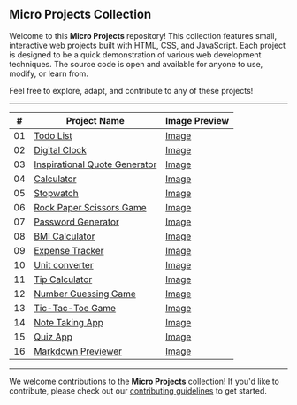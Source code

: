 ## Micro Projects Collection

Welcome to this **Micro Projects** repository! This collection features small, interactive web projects built with HTML, CSS, and JavaScript. Each project is designed to be a quick demonstration of various web development techniques. The source code is open and available for anyone to use, modify, or learn from.

Feel free to explore, adapt, and contribute to any of these projects!

---

| #   | Project Name | Image Preview           |
| --- | ------------ | ----------------------- |
| 01   | [Todo List](https://github.com/jovdim/Micro-Projects-Collection/tree/main/to-do-list)    | [Image](https://github.com/jovdim/Micro-Projects-Collection/blob/7c2ea2cb3c8a2123cf5dfa759921b17be623a875/to-do-list/preview-image.png) |
| 02   | [Digital Clock](https://github.com/jovdim/Micro-Projects-Collection/tree/main/to-do-list)    | [Image](https://github.com/jovdim/Micro-Projects-Collection/blob/939c594a36bbb90880a1fd5e6662d23e6d5ff5d2/digital-clock/preview-image.png) |
| 03   | [Inspirational Quote Generator](https://github.com/jovdim/Micro-Projects-Collection/tree/main/inspirational-quotes-generator)    | [Image](https://github.com/jovdim/Micro-Projects-Collection/blob/b280d8913d13e886f3089426177907bdf02838a9/inspirational-quotes-generator/preview-image.png) |
| 04   | [Calculator](https://github.com/jovdim/Micro-Projects-Collection/tree/main/calculator)    | [Image](https://github.com/jovdim/Micro-Projects-Collection/blob/3bb05d405dcfa8e08a1bd4692d6b8c24b9273fb1/calculator/preview-image.png) |
| 05   | [Stopwatch](https://github.com/jovdim/Micro-Projects-Collection/tree/main/stopwatch)    | [Image](https://github.com/jovdim/Micro-Projects-Collection/blob/dfaf078687f4bc314ce0fef478ce948045a79d62/stopwatch/preview-image.png) |
| 06   | [Rock Paper Scissors Game](https://github.com/jovdim/Micro-Projects-Collection/tree/2e595a1623f6c0144a6f43697b379e1a532f4df2/rock-paper-scissors-game)    | [Image](https://github.com/jovdim/Micro-Projects-Collection/blob/2e595a1623f6c0144a6f43697b379e1a532f4df2/rock-paper-scissors-game/preview-image.png) |
| 07   | [Password Generator](https://github.com/jovdim/Micro-Projects-Collection/tree/658b7c1fbbd86a69744b65830eb17d4e64a8bd79/password-generator)    | [Image](https://github.com/jovdim/Micro-Projects-Collection/blob/658b7c1fbbd86a69744b65830eb17d4e64a8bd79/password-generator/preview-image.png) |
| 08   | [BMI Calculator](https://github.com/jovdim/Micro-Projects-Collection/tree/61603501f4862094a8b698008babcd27cf668a03/bmi-calculator)    | [Image](https://github.com/jovdim/Micro-Projects-Collection/blob/0b2e82eb485a75de1eb54ee3c4523fedb3e6bf60/bmi-calculator/preview-image.png) |
| 09   | [Expense Tracker](https://github.com/jovdim/Micro-Projects-Collection/tree/b9df81f0793ee69f869aaf0a7d6dfbc85411bea2/expense-tracker)    | [Image](https://github.com/jovdim/Micro-Projects-Collection/blob/b9df81f0793ee69f869aaf0a7d6dfbc85411bea2/expense-tracker/preview-image.png) |
| 10   | [Unit converter](https://github.com/jovdim/Micro-Projects-Collection/tree/fa55c2bd72052e2f287547d9c2dbe8feb1dc692d/unit-converter)    | [Image](https://github.com/jovdim/Micro-Projects-Collection/blob/fa55c2bd72052e2f287547d9c2dbe8feb1dc692d/unit-converter/preview-image.png) |
| 11   | [Tip Calculator](https://github.com/jovdim/Micro-Projects-Collection/tree/4a9a12ba39a46ba8a8c4ff2c85682ad19292e238/tip-calculator)    | [Image](https://github.com/jovdim/Micro-Projects-Collection/blob/4a9a12ba39a46ba8a8c4ff2c85682ad19292e238/tip-calculator/preview-image.png) |
| 12   | [Number Guessing Game](https://github.com/jovdim/Micro-Projects-Collection/tree/3ac4fbaf908fad381487c44c4194ef2c08bf44f8/number-guessing-game)    | [Image](https://github.com/jovdim/Micro-Projects-Collection/blob/3ac4fbaf908fad381487c44c4194ef2c08bf44f8/number-guessing-game/preview-image.png) |
| 13   | [Tic-Tac-Toe Game](https://github.com/jovdim/Micro-Projects-Collection/tree/e2c7eb405afe0ccf3673cdaf7c2ee8baa4f55971/tic-tac-toe-game)    | [Image](https://github.com/jovdim/Micro-Projects-Collection/blob/e2c7eb405afe0ccf3673cdaf7c2ee8baa4f55971/tic-tac-toe-game/preview-image.png) |
| 14   | [Note Taking App](https://github.com/jovdim/Micro-Projects-Collection/tree/e2c7eb405afe0ccf3673cdaf7c2ee8baa4f55971/note-taking)    | [Image](https://github.com/jovdim/Micro-Projects-Collection/blob/e2c7eb405afe0ccf3673cdaf7c2ee8baa4f55971/note-taking/preview-image.png) |
| 15   | [Quiz App](https://github.com/jovdim/Micro-Projects-Collection/tree/d6651f905f84924eb81bd1440c725d4fe18738ff/quiz-app)    | [Image](https://github.com/jovdim/Micro-Projects-Collection/blob/d6651f905f84924eb81bd1440c725d4fe18738ff/quiz-app/preview-image.png) |
| 16   | [Markdown Previewer](https://github.com/jovdim/Micro-Projects-Collection/tree/583c158508719a39bd083b6846df3561e912ef59/markdown-previewer)    | [Image](https://github.com/jovdim/Micro-Projects-Collection/blob/583c158508719a39bd083b6846df3561e912ef59/markdown-previewer/preview-image.png) |


---
We welcome contributions to the **Micro Projects** collection! If you'd like to contribute, please check out our [contributing guidelines](https://github.com/jovdim/Micro-Projects-Collection/blob/main/CONTRIBUTING.md) to get started.

